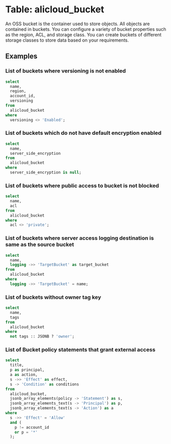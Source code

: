 # Table: alicloud_bucket

An OSS bucket is the container used to store objects. All objects are contained in buckets. You can configure a variety of bucket properties such as the region, ACL, and storage class. You can create buckets of different storage classes to store data based on your requirements.

## Examples

### List of buckets where versioning is not enabled

```sql
select
  name,
  region,
  account_id,
  versioning
from
  alicloud_bucket
where
  versioning <> 'Enabled';
```

### List of buckets which do not have default encryption enabled

```sql
select
  name,
  server_side_encryption
from
  alicloud_bucket
where
  server_side_encryption is null;
```

### List of buckets where public access to bucket is not blocked

```sql
select
  name,
  acl
from
  alicloud_bucket
where
  acl <> 'private';
```

### List of buckets where server access logging destination is same as the source bucket

```sql
select
  name,
  logging ->> 'TargetBucket' as target_bucket
from
  alicloud_bucket
where
  logging ->> 'TargetBucket' = name;
```

### List of buckets without owner tag key

```sql
select
  name,
  tags
from
  alicloud_bucket
where
  not tags :: JSONB ? 'owner';
```

### List of Bucket policy statements that grant external access

```sql
select
  title,
  p as principal,
  a as action,
  s ->> 'Effect' as effect,
  s -> 'Condition' as conditions
from
  alicloud_bucket,
  jsonb_array_elements(policy -> 'Statement') as s,
  jsonb_array_elements_text(s -> 'Principal') as p,
  jsonb_array_elements_text(s -> 'Action') as a
where
  s ->> 'Effect' = 'Allow'
  and (
    p != account_id
    or p = '*'
  );
```
